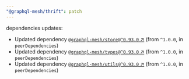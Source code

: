 ```yaml
---
"@graphql-mesh/thrift": patch
---
```

dependencies updates:
  - Updated dependency [`@graphql-mesh/store@^0.93.0` ↗︎](https://www.npmjs.com/package/@graphql-mesh/store/v/0.93.0) (from `^1.0.0`, in `peerDependencies`)
  - Updated dependency [`@graphql-mesh/types@^0.93.0` ↗︎](https://www.npmjs.com/package/@graphql-mesh/types/v/0.93.0) (from `^1.0.0`, in `peerDependencies`)
  - Updated dependency [`@graphql-mesh/utils@^0.93.0` ↗︎](https://www.npmjs.com/package/@graphql-mesh/utils/v/0.93.0) (from `^1.0.0`, in `peerDependencies`)
